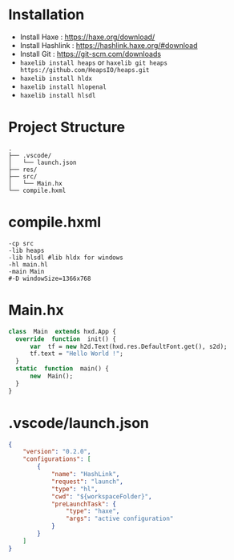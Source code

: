 # Installation
- Install Haxe : https://haxe.org/download/
- Install Hashlink : https://hashlink.haxe.org/#download
- Install Git : https://git-scm.com/downloads
- ``haxelib install heaps`` or ``haxelib git heaps https://github.com/HeapsIO/heaps.git``
- ``haxelib install hldx``
- ``haxelib install hlopenal``
- ``haxelib install hlsdl``

# Project Structure
```
.
├── .vscode/
│   └── launch.json
├── res/
├── src/
│   └── Main.hx
└── compile.hxml
```
# compile.hxml
```
-cp src
-lib heaps
-lib hlsdl #lib hldx for windows
-hl main.hl
-main Main
#-D windowSize=1366x768
```
# Main.hx
```haxe
class  Main  extends hxd.App {
  override  function  init() {
	  var  tf = new h2d.Text(hxd.res.DefaultFont.get(), s2d);
	  tf.text = "Hello World !";
  }
  static  function  main() {
	  new  Main();
  }
}
```
# .vscode/launch.json
```json
{
	"version": "0.2.0",
	"configurations": [
        {
            "name": "HashLink",
            "request": "launch",
            "type": "hl",
            "cwd": "${workspaceFolder}",
            "preLaunchTask": {
                "type": "haxe",
                "args": "active configuration"
            }
        }
	]
}
```
